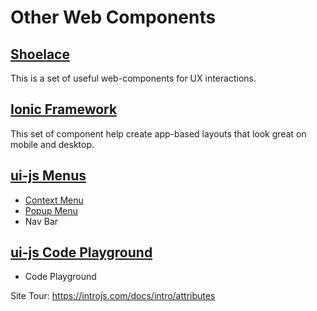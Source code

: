 # Other Web Components

## [Shoelace](https://github.com/shoelace-style/shoelace)

This is a set of useful web-components for UX interactions.

## [Ionic Framework](https://ionicframework.com/docs/api)

This set of component help create app-based layouts that look great on mobile and desktop.

## [ui-js Menus](https://github.com/ui-js/web-components)

* [Context Menu](http://uijs.io/guides/context-menu)
* [Popup Menu](http://uijs.io/guides/popup-menu)
* Nav Bar

## [ui-js Code Playground](https://github.com/ui-js/code-playground)

* Code Playground

Site Tour:
<https://introjs.com/docs/intro/attributes>
